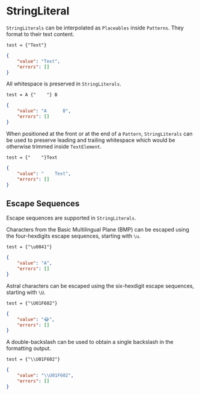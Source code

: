 # StringLiteral

`StringLiterals` can be interpolated as `Placeables` inside `Patterns`. They
format to their text content.

```properties
test = {"Text"}
```

```json
{
    "value": "Text",
    "errors": []
}
```

All whitespace is preserved in `StringLiterals`.

```properties
test = A {"    "} B
```

```json
{
    "value": "A      B",
    "errors": []
}
```

When positioned at the front or at the end of a `Pattern`, `StringLiterals`
can be used to preserve leading and trailing whitespace which would be
otherwise trimmed inside `TextElement`.

```properties
test = {"    "}Text
```

```json
{
    "value": "    Text",
    "errors": []
}
```

## Escape Sequences

Escape sequences are supported in `StringLiterals`.

Characters from the Basic Multilingual Plane (BMP) can be escaped using the
four-hexdigits escape sequences, starting with `\u`.

```properties
test = {"\u0041"}
```

```json
{
    "value": "A",
    "errors": []
}
```

Astral characters can be escaped using the six-hexdigit escape sequences,
starting with `\U`.

```properties
test = {"\U01F602"}
```

```json
{
    "value": "😂",
    "errors": []
}
```

A double-backslash can be used to obtain a single backslash in the formatting output.

```properties
test = {"\\U01F602"}
```

```json
{
    "value": "\\U01F602",
    "errors": []
}
```
